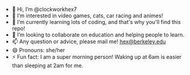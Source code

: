 - 👋 Hi, I’m @clockworkhex7
- 👀 I’m interested in video games, cats, car racing and animes!
- 🌱 I’m currently learning lots of coding, and that's why you'll find this repo!
- 💞️ I’m looking to collaborate on education and helping people to learn.
- 📫 Any question or advice, please mail me! hex@berkeley.edu
- 😄 Pronouns: she/her
- ⚡ Fun fact: I am a super morning person! Waking up at 6am is easier than sleeping at 2am for me.

<!---
clockworkhex7/clockworkhex7 is a ✨ special ✨ repository because its `README.md` (this file) appears on your GitHub profile.
You can click the Preview link to take a look at your changes.
--->
